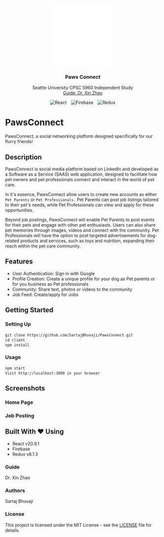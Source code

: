 <br />
<div align="center">
  <a href="https://github.com/SartajBhuvaji/Data-Science-Project/tree/main/">
    <img src="_readme/pawsconnect_logo.png" alt="logo" width="200" height="200">
  </a>

<h3 align="center">Paws Connect</h3>

  <p align="center">
    Seattle University CPSC 5960 Independent Study
    <br />
    <a href="https://qhd-zhaoxin.github.io/index.html">Guide: Dr. Xin Zhao</a>
    <br />
    
  <div align="center">
    <img src="https://img.shields.io/badge/react-%2320232a.svg?style=for-the-badge&logo=react&logoColor=%2361DAFB" alt="React" style="display: inline-block; margin-right: 10px;">
    <img src="https://img.shields.io/badge/firebase-%23039BE5.svg?style=for-the-badge&logo=firebase" alt="Firebase" style="display: inline-block; margin-right: 10px;">
    <img src="https://img.shields.io/badge/redux-%23593d88.svg?style=for-the-badge&logo=redux&logoColor=white" alt="Redux" style="display: inline-block;">
  </div>
  </p>
</div>

# PawsConnect

PawsConnect, a social networking platform designed specifically for our flurry friends! 

## Description

PawsConnect is social media platform based on LinkedIn and developed as a 
Software as a Service (SAAS) web application, designed to facilitate how pet owners and pet 
professionals connect and interact in the world of pet care.  
 
In it's essence, PawsConnect allow users to create new accounts as either `Pet Parents` or 
`Pet Professionals.` Pet Parents can post job listings tailored to their pet's needs, while Pet 
Professionals can view and apply for these opportunities. 
 
Beyond job postings, PawsConnect will enable Pet Parents to post events for their pets and 
engage with other pet enthusiasts. Users can also share pet memories through images, videos and 
connect with the community. Pet Professionals will have the option to post targeted 
advertisements for dog-related products and services, such as toys and nutrition, expanding 
their reach within the pet care community.

## Features

- User Authentication: Sign in with Google
- Profile Creation: Create a unique profile for your dog as Pet parents or for you business as Pet professionals
- Community: Share text, photos or videos to the community
- Job Feed: Create/apply for Jobs

## Getting Started
### Setting Up
```
git clone https://github.com/SartajBhuvaji/PawsConnect.git
cd client
npm install
```

### Usage
```
npm start
Visit http://localhost:3000 in your browser
```

## Screenshots

### Home Page


### Job Posting


## Built With ❤️ Using

- React v20.9.1
- Firebase 
- Redux v8.1.3

### Guide
Dr. Xin Zhao

### Authors
Sartaj Bhuvaji

### License
This project is licensed under the MIT License - see the [LICENSE](https://github.com/SartajBhuvaji/PawsConnect/blob/main/LICENSE) file for details.
